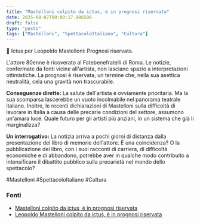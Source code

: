 ```yaml
---
title: "Mastelloni colpito da ictus, è in prognosi riservata"
date: 2025-08-07T00:00:17.906508
draft: false
type: "posts"
tags: ["Mastelloni", "SpettacoloItaliano", "Cultura"]
---
```


🚨 Ictus per Leopoldo Mastelloni: Prognosi riservata.

L'attore 80enne è ricoverato al Fatebenefratelli di Roma.  Le notizie, confermate da fonti vicine all'artista, non lasciano spazio a interpretazioni ottimistiche.  La prognosi è riservata, un termine che, nella sua asettica neutralità, cela una gravità non trascurabile.

**Conseguenze dirette:**  La salute dell'artista è ovviamente prioritaria.  Ma la sua scomparsa lascerebbe un vuoto incolmabile nel panorama teatrale italiano.  Inoltre, le recenti dichiarazioni di Mastelloni sulla difficoltà di lavorare in Italia a causa delle precarie condizioni del settore, assumono un'amara luce.  Quale futuro per gli artisti più anziani, in un sistema che già li marginalizza?

**Un interrogativo:**  La notizia arriva a pochi giorni di distanza dalla presentazione del libro di memorie dell'attore.  È una coincidenza? O la pubblicazione del libro, con i suoi racconti di carriera, di difficoltà economiche e di abbandono, potrebbe aver in qualche modo contribuito a intensificare il dibattito pubblico sulla precarietà nel mondo dello spettacolo?

#Mastelloni #SpettacoloItaliano #Cultura


### Fonti
- [Mastelloni colpito da ictus, è in prognosi riservata](https://www.ansa.it/sito/notizie/topnews/2025/08/06/mastelloni-colpito-da-ictus-e-in-prognosi-riservata_1261d249-a3b0-447f-a79d-dc52e814388c.html)
- [Leopoldo Mastelloni colpito da ictus, è in prognosi riservata](https://www.repubblica.it/spettacoli/teatro-danza/2025/08/06/news/leopoldo_mastelloni_colpito_da_ictus_e_in_prognosi_riservata-424776048/)
